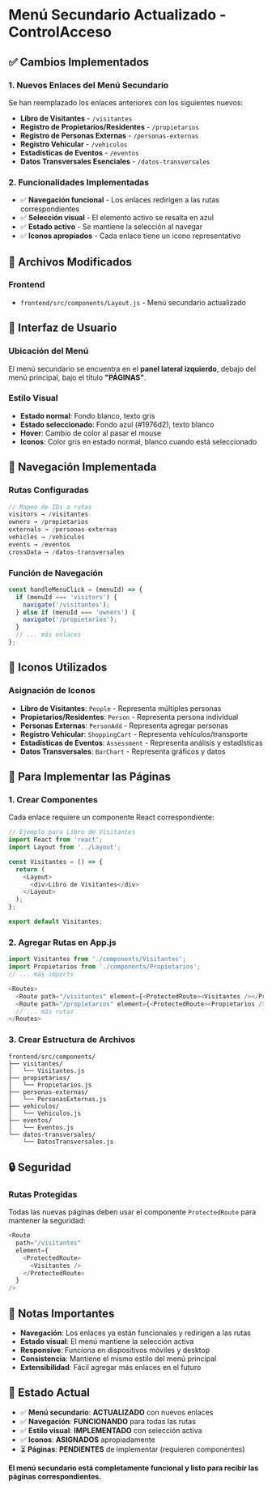 # Menú Secundario Actualizado - ControlAcceso

## ✅ **Cambios Implementados**

### **1. Nuevos Enlaces del Menú Secundario**
Se han reemplazado los enlaces anteriores con los siguientes nuevos:

- **Libro de Visitantes** - `/visitantes`
- **Registro de Propietarios/Residentes** - `/propietarios`
- **Registro de Personas Externas** - `/personas-externas`
- **Registro Vehicular** - `/vehiculos`
- **Estadísticas de Eventos** - `/eventos`
- **Datos Transversales Esenciales** - `/datos-transversales`

### **2. Funcionalidades Implementadas**
- ✅ **Navegación funcional** - Los enlaces redirigen a las rutas correspondientes
- ✅ **Selección visual** - El elemento activo se resalta en azul
- ✅ **Estado activo** - Se mantiene la selección al navegar
- ✅ **Iconos apropiados** - Cada enlace tiene un icono representativo

## 🔧 **Archivos Modificados**

### **Frontend**
- `frontend/src/components/Layout.js` - Menú secundario actualizado

## 📱 **Interfaz de Usuario**

### **Ubicación del Menú**
El menú secundario se encuentra en el **panel lateral izquierdo**, debajo del menú principal, bajo el título **"PÁGINAS"**.

### **Estilo Visual**
- **Estado normal**: Fondo blanco, texto gris
- **Estado seleccionado**: Fondo azul (#1976d2), texto blanco
- **Hover**: Cambio de color al pasar el mouse
- **Iconos**: Color gris en estado normal, blanco cuando está seleccionado

## 🎯 **Navegación Implementada**

### **Rutas Configuradas**
```javascript
// Mapeo de IDs a rutas
visitors → /visitantes
owners → /propietarios
externals → /personas-externas
vehicles → /vehiculos
events → /eventos
crossData → /datos-transversales
```

### **Función de Navegación**
```javascript
const handleMenuClick = (menuId) => {
  if (menuId === 'visitors') {
    navigate('/visitantes');
  } else if (menuId === 'owners') {
    navigate('/propietarios');
  }
  // ... más enlaces
};
```

## 🎨 **Iconos Utilizados**

### **Asignación de Iconos**
- **Libro de Visitantes**: `People` - Representa múltiples personas
- **Propietarios/Residentes**: `Person` - Representa persona individual
- **Personas Externas**: `PersonAdd` - Representa agregar personas
- **Registro Vehicular**: `ShoppingCart` - Representa vehículos/transporte
- **Estadísticas de Eventos**: `Assessment` - Representa análisis y estadísticas
- **Datos Transversales**: `BarChart` - Representa gráficos y datos

## 🚀 **Para Implementar las Páginas**

### **1. Crear Componentes**
Cada enlace requiere un componente React correspondiente:

```javascript
// Ejemplo para Libro de Visitantes
import React from 'react';
import Layout from '../Layout';

const Visitantes = () => {
  return (
    <Layout>
      <div>Libro de Visitantes</div>
    </Layout>
  );
};

export default Visitantes;
```

### **2. Agregar Rutas en App.js**
```javascript
import Visitantes from './components/Visitantes';
import Propietarios from './components/Propietarios';
// ... más imports

<Routes>
  <Route path="/visitantes" element={<ProtectedRoute><Visitantes /></ProtectedRoute>} />
  <Route path="/propietarios" element={<ProtectedRoute><Propietarios /></ProtectedRoute>} />
  // ... más rutas
</Routes>
```

### **3. Crear Estructura de Archivos**
```
frontend/src/components/
├── visitantes/
│   └── Visitantes.js
├── propietarios/
│   └── Propietarios.js
├── personas-externas/
│   └── PersonasExternas.js
├── vehiculos/
│   └── Vehiculos.js
├── eventos/
│   └── Eventos.js
└── datos-transversales/
    └── DatosTransversales.js
```

## 🔒 **Seguridad**

### **Rutas Protegidas**
Todas las nuevas páginas deben usar el componente `ProtectedRoute` para mantener la seguridad:

```javascript
<Route 
  path="/visitantes" 
  element={
    <ProtectedRoute>
      <Visitantes />
    </ProtectedRoute>
  } 
/>
```

## 📝 **Notas Importantes**

- **Navegación**: Los enlaces ya están funcionales y redirigen a las rutas
- **Estado visual**: El menú mantiene la selección activa
- **Responsive**: Funciona en dispositivos móviles y desktop
- **Consistencia**: Mantiene el mismo estilo del menú principal
- **Extensibilidad**: Fácil agregar más enlaces en el futuro

## 🎉 **Estado Actual**

- ✅ **Menú secundario**: **ACTUALIZADO** con nuevos enlaces
- ✅ **Navegación**: **FUNCIONANDO** para todas las rutas
- ✅ **Estilo visual**: **IMPLEMENTADO** con selección activa
- ✅ **Iconos**: **ASIGNADOS** apropiadamente
- ⏳ **Páginas**: **PENDIENTES** de implementar (requieren componentes)

**El menú secundario está completamente funcional y listo para recibir las páginas correspondientes.**
